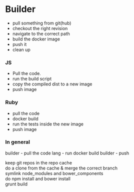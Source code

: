 # Builder

* pull something from git(hub)
* checkout the right revision
* navigate to the correct path
* build the docker image
* push it
* clean up

### JS

* Pull the code.
* run the build script
* copy the compiled dist to a new image
* push image

### Ruby

* pull the code
* docker build
* run the tests inside the new image
* push image

### In general

builder - pull the code
lang    - run docker build
builder - push


keep git repos in the repo cache  
do a clone from the cache & merge the correct branch  
symlink node_modules and bower_components  
do npm install and bower install  
grunt build
